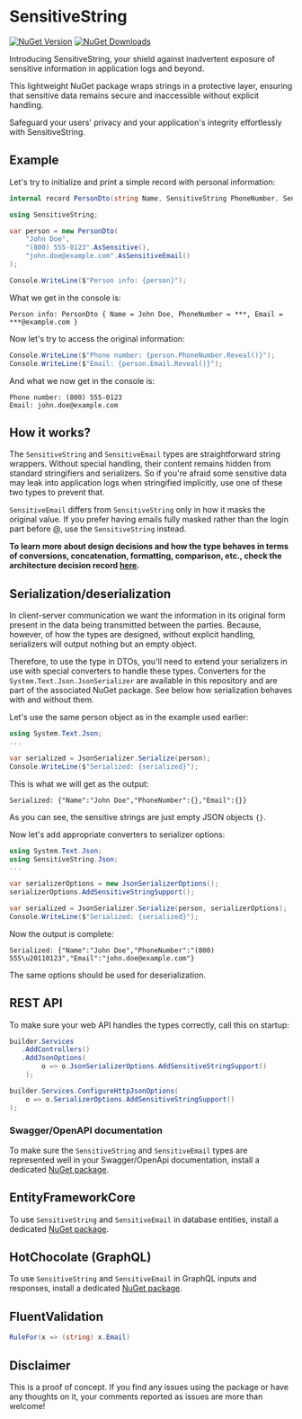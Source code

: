 # SensitiveString

[![NuGet Version](http://img.shields.io/nuget/v/SensitiveString.svg?style=for-the-badge&logo=nuget)](https://www.nuget.org/packages/SensitiveString/) [![NuGet Downloads](https://img.shields.io/nuget/dt/SensitiveString.svg?style=for-the-badge&logo=nuget)](https://www.nuget.org/packages/SensitiveString/)

Introducing SensitiveString, your shield against inadvertent exposure of sensitive information in application logs and beyond.

This lightweight NuGet package wraps strings in a protective layer, ensuring that sensitive data remains secure and inaccessible without explicit handling.

Safeguard your users' privacy and your application's integrity effortlessly with SensitiveString.

## Example

Let's try to initialize and print a simple record with personal information:

```c#
internal record PersonDto(string Name, SensitiveString PhoneNumber, SensitiveEmail Email);
```

```c#
using SensitiveString;

var person = new PersonDto(
    "John Doe",
    "(800) 555‑0123".AsSensitive(),
    "john.doe@example.com".AsSensitiveEmail()
);

Console.WriteLine($"Person info: {person}");
```

What we get in the console is:

```
Person info: PersonDto { Name = John Doe, PhoneNumber = ***, Email = ***@example.com }
```

Now let's try to access the original information:

```c#
Console.WriteLine($"Phone number: {person.PhoneNumber.Reveal()}");
Console.WriteLine($"Email: {person.Email.Reveal()}");
```

And what we now get in the console is:

```
Phone number: (800) 555‑0123
Email: john.doe@example.com
```

## How it works?

The `SensitiveString` and `SensitiveEmail` types are straightforward string wrappers. Without special handling, their content remains hidden from standard stringifiers and serializers. So if you're afraid some sensitive data may leak into application logs when stringified implicitly, use one of these two types to prevent that.

`SensitiveEmail` differs from `SensitiveString` only in how it masks the original value. If you prefer having emails fully masked rather than the login part before @, use the `SensitiveString` instead.

**To learn more about design decisions and how the type behaves in terms of conversions, concatenation, formatting, comparison, etc., check the architecture decision record [here](src/ADR/01.%20Behavior.md).**



## Serialization/deserialization

In client-server communication we want the information in its original form present in the data being transmitted between the parties. Because, however, of how the types are designed, without explicit handling, serializers will output nothing but an empty object.

Therefore, to use the type in DTOs, you'll need to extend your serializers in use with special converters to handle these types. Converters for the `System.Text.Json.JsonSerializer` are available in this repository and are part of the associated NuGet package. See below how serialization behaves with and without them.

Let's use the same person object as in the example used earlier:

```c#
using System.Text.Json;
...

var serialized = JsonSerializer.Serialize(person);
Console.WriteLine($"Serialized: {serialized}");
```

This is what we will get as the output:

```
Serialized: {"Name":"John Doe","PhoneNumber":{},"Email":{}}
```

As you can see, the sensitive strings are just empty JSON objects `{}`.

Now let's add appropriate converters to serializer options:

```c#
using System.Text.Json;
using SensitiveString.Json;
...

var serializerOptions = new JsonSerializerOptions();
serializerOptions.AddSensitiveStringSupport();

var serialized = JsonSerializer.Serialize(person, serializerOptions);
Console.WriteLine($"Serialized: {serialized}");
```

Now the output is complete:

```
Serialized: {"Name":"John Doe","PhoneNumber":"(800) 555\u20110123","Email":"john.doe@example.com"}
```

The same options should be used for deserialization.

## REST API

To make sure your web API handles the types correctly, call this on startup:

```c#
builder.Services
   .AddControllers()
   .AddJsonOptions(
        o => o.JsonSerializerOptions.AddSensitiveStringSupport()
    );

builder.Services.ConfigureHttpJsonOptions(
    o => o.SerializerOptions.AddSensitiveStringSupport()
);
```
### Swagger/OpenAPI documentation

To make sure the `SensitiveString` and `SensitiveEmail` types are represented well in your Swagger/OpenApi documentation, install a dedicated [NuGet package](https://www.nuget.org/packages/SensitiveString.NSwag.AspNetCore/).

## EntityFrameworkCore

To use `SensitiveString` and `SensitiveEmail` in database entities, install a dedicated [NuGet package](https://www.nuget.org/packages/SensitiveString.EntityFrameworkCore/).



## HotChocolate (GraphQL)

To use `SensitiveString` and `SensitiveEmail` in GraphQL inputs and responses, install a dedicated [NuGet package](https://www.nuget.org/packages/SensitiveString.HotChocolate/).



## FluentValidation

```c#
RuleFor(x => (string) x.Email)
```



## Disclaimer

This is a proof of concept. If you find any issues using the package or have any thoughts on it, your comments reported as issues are more than welcome!